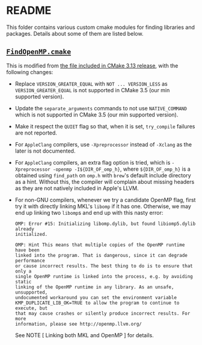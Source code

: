 # README

This folder contains various custom cmake modules for finding libraries and packages. Details about some of them are listed below.

## [`FindOpenMP.cmake`](https://github.com/bgoonz/Knowledge-Bank/tree/d157cab4a536be397d8f7d36c79f7d69d282500a/14-Pure-Education/pytorch-master/pytorch-master/cmake/Modules/FindOpenMP.cmake)

This is modified from [the file included in CMake 3.13 release](https://github.com/Kitware/CMake/blob/05a2ca7f87b9ae73f373e9967fde1ee5210e33af/Modules/FindOpenMP.cmake), with the following changes:

* Replace `VERSION_GREATER_EQUAL` with `NOT ... VERSION_LESS` as `VERSION_GREATER_EQUAL` is not supported in CMake 3.5 \(our min supported version\).
* Update the `separate_arguments` commands to not use `NATIVE_COMMAND` which is not supported in CMake 3.5 \(our min supported version\).
* Make it respect the `QUIET` flag so that, when it is set, `try_compile` failures are not reported.
* For `AppleClang` compilers, use `-Xpreprocessor` instead of `-Xclang` as the later is not documented.
* For `AppleClang` compilers, an extra flag option is tried, which is `-Xpreprocessor -openmp -I${DIR_OF_omp_h}`, where `${DIR_OF_omp_h}` is a obtained using `find_path` on `omp.h` with `brew`'s default include directory as a hint. Without this, the compiler will complain about missing headers as they are not natively included in Apple's LLVM.
* For non-GNU compilers, whenever we try a candidate OpenMP flag, first try it with directly linking MKL's `libomp` if it has one. Otherwise, we may end up linking two `libomp`s and end up with this nasty error:

  ```text
  OMP: Error #15: Initializing libomp.dylib, but found libiomp5.dylib already
  initialized.

  OMP: Hint This means that multiple copies of the OpenMP runtime have been
  linked into the program. That is dangerous, since it can degrade performance
  or cause incorrect results. The best thing to do is to ensure that only a
  single OpenMP runtime is linked into the process, e.g. by avoiding static
  linking of the OpenMP runtime in any library. As an unsafe, unsupported,
  undocumented workaround you can set the environment variable
  KMP_DUPLICATE_LIB_OK=TRUE to allow the program to continue to execute, but
  that may cause crashes or silently produce incorrect results. For more
  information, please see http://openmp.llvm.org/
  ```

  See NOTE \[ Linking both MKL and OpenMP \] for details.

